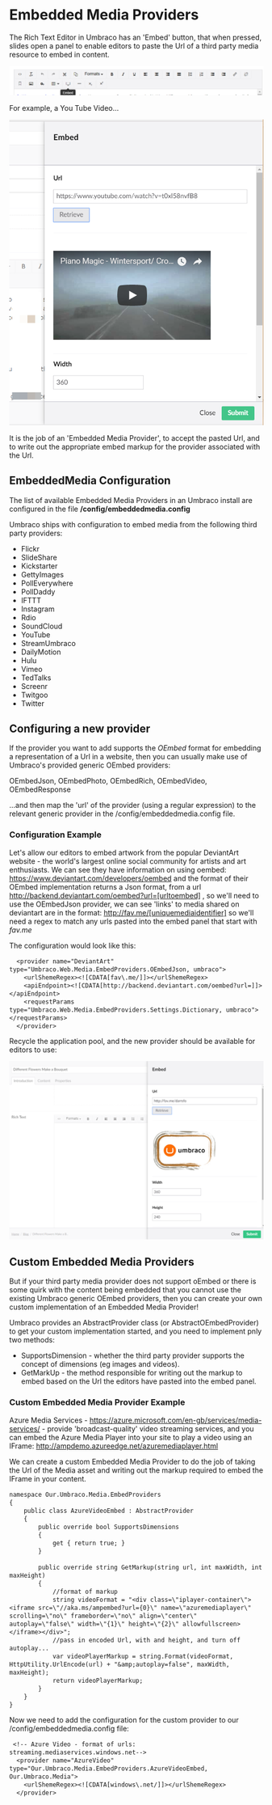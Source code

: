 # Embedded Media Providers

The Rich Text Editor in Umbraco has an 'Embed' button, that when pressed, slides open a panel to enable editors to paste the Url of a third party media resource to embed in content.

![The Rich Text Editor Embed Button](images/Embed-Button.png)

For example, a You Tube Video...

![Embedding a music video from YouTube](images/Embed-YouTube.png)

It is the job of an 'Embedded Media Provider', to accept the pasted Url, and to write out the appropriate embed markup for the provider associated with the Url.

## EmbeddedMedia Configuration

The list of available Embedded Media Providers in an Umbraco install are configured in the file **/config/embeddedmedia.config**

Umbraco ships with configuration to embed media from the following third party providers:

* Flickr
* SlideShare
* Kickstarter
* GettyImages
* PollEverywhere
* PollDaddy
* IFTTT
* Instagram
* Rdio
* SoundCloud
* YouTube
* StreamUmbraco
* DailyMotion
* Hulu
* Vimeo
* TedTalks
* Screenr
* Twitgoo
* Twitter

## Configuring a new provider

If the provider you want to add supports the *OEmbed* format for embedding a representation of a Url in a website, then you can usually make use of Umbraco's provided generic OEmbed providers:

OEmbedJson, OEmbedPhoto, OEmbedRich, OEmbedVideo, OEmbedResponse

...and then map the 'url' of the provider (using a regular expression) to the relevant generic provider in the /config/embeddedmedia.config file.

### Configuration Example

Let's allow our editors to embed artwork from the popular DeviantArt website - the world's largest online social community for artists and art enthusiasts. We can see they have information on using oembed: https://www.deviantart.com/developers/oembed
and the format of their OEmbed implementation returns a Json format, from a url http://backend.deviantart.com/oembed?url=[urltoembed] , so we'll need to use the OEmbedJson provider, we can see 'links' to media shared on deviantart are in the format: http://fav.me/[uniquemediaidentifier] so we'll need a regex to match any urls pasted into the embed panel that start with *fav.me*

The configuration would look like this:

      <provider name="DeviantArt" type="Umbraco.Web.Media.EmbedProviders.OEmbedJson, umbraco">
        <urlShemeRegex><![CDATA[fav\.me/]]></urlShemeRegex>
        <apiEndpoint><![CDATA[http://backend.deviantart.com/oembed?url=]]></apiEndpoint>
        <requestParams type="Umbraco.Web.Media.EmbedProviders.Settings.Dictionary, umbraco"></requestParams>
      </provider>

Recycle the application pool, and the new provider should be available for editors to use:

![Embeddeding a Media Item from Deviant Art website](images/deviantart-embedded-media.png)

## Custom Embedded Media Providers

But if your third party media provider does not support oEmbed or there is some quirk with the content being embedded that you cannot use the existing Umbraco generic OEmbed providers, then you can create your own custom implementation of an Embedded Media Provider!

Umbraco provides an AbstractProvider class (or AbstractOEmbedProvider) to get your custom implementation started, and you need to implement pnly two methods:

* SupportsDimension - whether the third party provider supports the concept of dimensions (eg images and videos).
* GetMarkUp - the method responsible for writing out the markup to embed based on the Url the editors have pasted into the embed panel.

### Custom Embedded Media Provider Example

Azure Media Services - https://azure.microsoft.com/en-gb/services/media-services/ - provide 'broadcast-quality' video streaming services, and you can embed the Azure Media Player into your site to play a video using an IFrame: 
http://ampdemo.azureedge.net/azuremediaplayer.html

We can create a custom Embedded Media Provider to do the job of taking the Url of the Media asset and writing out the markup required to embed the IFrame in your content.

    namespace Our.Umbraco.Media.EmbedProviders
    {
        public class AzureVideoEmbed : AbstractProvider
        {
            public override bool SupportsDimensions
            {
                get { return true; }
            }

            public override string GetMarkup(string url, int maxWidth, int maxHeight)
            {
                //format of markup
                string videoFormat = "<div class=\"iplayer-container\"><iframe src=\"//aka.ms/ampembed?url={0}\" name=\"azuremediaplayer\" scrolling=\"no\" frameborder=\"no\" align=\"center\" autoplay=\"false\" width=\"{1}\" height=\"{2}\" allowfullscreen></iframe></div>";
                //pass in encoded Url, with and height, and turn off autoplay...                
                var videoPlayerMarkup = string.Format(videoFormat, HttpUtility.UrlEncode(url) + "&amp;autoplay=false", maxWidth, maxHeight);
                return videoPlayerMarkup;
            }
        }
    }

Now we need to add the configuration for the custom provider to our /config/embeddedmedia.config file:

     <!-- Azure Video - format of urls: streaming.mediaservices.windows.net-->
      <provider name="AzureVideo" type="Our.Umbraco.Media.EmbedProviders.AzureVideoEmbed, Our.Umbraco.Media">
        <urlShemeRegex><![CDATA[windows\.net/]]></urlShemeRegex>
      </provider>


